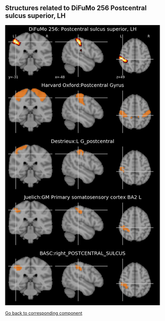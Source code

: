 


## Structures related to DiFuMo 256 Postcentral sulcus superior, LH

![30](30.jpg "Structures related to DiFuMo 256 Postcentral sulcus superior, LH")

[Go back to corresponding component](https://parietal-inria.github.io/DiFuMo/256/html/30.html)